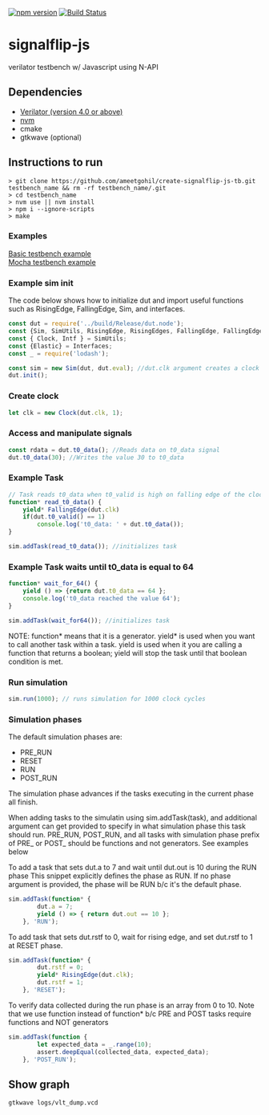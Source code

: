 [![npm version](https://badge.fury.io/js/signalflip-js.svg)](https://badge.fury.io/js/signalflip-js)
[![Build Status](https://travis-ci.com/ameetgohil/signalflip-js.svg?branch=master)](https://travis-ci.com/ameetgohil/signalflip-js)

# signalflip-js
verilator testbench w/ Javascript using N-API

## Dependencies
- [Verilator (version 4.0 or above)](https://www.veripool.org/projects/verilator/wiki/Installing)
- [nvm](https://github.com/creationix/nvm)
- cmake
- gtkwave (optional)

## Instructions to run
```
> git clone https://github.com/ameetgohil/create-signalflip-js-tb.git testbench_name && rm -rf testbench_name/.git
> cd testbench_name
> nvm use || nvm install
> npm i --ignore-scripts
> make

```
### Examples
[Basic testbench example](./docs/BasicTestbench.md)  
[Mocha testbench example](./docs/MochaTestbench.md)

### Example sim init

The code below shows how to initialize dut and import useful functions such as RisingEdge, FallingEdge, Sim, and interfaces.
```javascript
const dut = require('../build/Release/dut.node');
const {Sim, SimUtils, RisingEdge, RisingEdges, FallingEdge, FallingEdges, Interfaces} = require('../');
const { Clock, Intf } = SimUtils;
const {Elastic} = Interfaces;
const _ = require('lodash');

const sim = new Sim(dut, dut.eval); //dut.clk argument creates a clock on clk signal
dut.init();
```

### Create clock
```javascript
let clk = new Clock(dut.clk, 1);
```

### Access and manipulate signals
```javascript
const rdata = dut.t0_data(); //Reads data on t0_data signal
dut.t0_data(30); //Writes the value 30 to t0_data
```

### Example Task
```javascript
// Task reads t0_data when t0_valid is high on falling edge of the clock
function* read_t0_data() {
    yield* FallingEdge(dut.clk)
    if(dut.t0_valid() == 1)
        console.log('t0_data: ' + dut.t0_data());
}

sim.addTask(read_t0_data()); //initializes task
```

### Example Task waits until t0_data is equal to 64
```javascript
function* wait_for_64() {
    yield () => {return dut.t0_data == 64 };
    console.log('t0_data reached the value 64');
}

sim.addTask(wait_for64()); //initializes task
```

NOTE: function* means that it is a generator. yield* is used when you want to call another task within a task. yield is used when it you are calling a function that returns a boolean; yield will stop the task until that boolean condition is met.

### Run simulation
```javascript
sim.run(1000); // runs simulation for 1000 clock cycles
```

### Simulation phases
The default simulation phases are: 
- PRE_RUN
- RESET
- RUN
- POST_RUN

The simulation phase advances if the tasks executing in the current phase all finish.

When adding tasks to the simulatin using sim.addTask(task), and additional argument can get provided to specify in what simulation phase this task should run. PRE_RUN, POST_RUN, and all tasks with simulation phase prefix of PRE_ or POST_ should be functions and not generators. See examples below

To add a task that sets dut.a to 7 and wait until dut.out is 10 during the RUN phase
This snippet explicitly defines the phase as RUN. If no phase argument is provided, the phase will be RUN b/c it's the default phase.
```javascript
sim.addTask(function* {
	    dut.a = 7;
	    yield () => { return dut.out == 10 };
	}, 'RUN');
```

To add task that sets dut.rstf to 0, wait for rising edge, and set dut.rstf to 1 at RESET phase.
```javascript
sim.addTask(function* {
	    dut.rstf = 0;
	    yield* RisingEdge(dut.clk);
	    dut.rstf = 1;
	}, 'RESET');
```

To verify data collected during the run phase is an array from 0 to 10. 
Note that we use function instead of function* b/c PRE and POST tasks require functions and NOT generators
```javascript
sim.addTask(function {
	    let expected_data = _.range(10);
	    assert.deepEqual(collected_data, expected_data);
	}, 'POST_RUN');
```

## Show graph
```
gtkwave logs/vlt_dump.vcd
```
